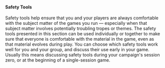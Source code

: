 #### Safety Tools

Safety tools help ensure that you and your players are always comfortable with the subject matter of the games you run — especially when that subject matter involves potentially troubling tropes or themes.
The safety tools presented in this section can be used individually or together to make sure that everyone is comfortable with the material in the game, even as that material evolves during play.
You can choose which safety tools work well for you and your group, and discuss their use early in your game. Usually this means discussing safety tools during your campaign's session zero, or at the beginning of a single-session game.
